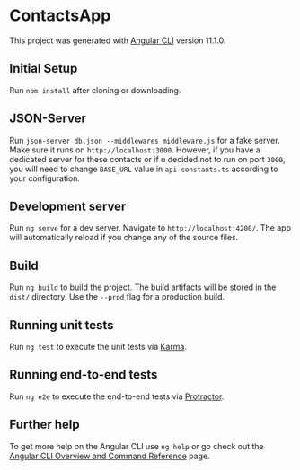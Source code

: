 # ContactsApp

This project was generated with [Angular CLI](https://github.com/angular/angular-cli) version 11.1.0.

## Initial Setup

Run `npm install` after cloning or downloading.

## JSON-Server

Run `json-server db.json --middlewares middleware.js` for a fake server. Make sure it runs on `http://localhost:3000`. However, if you have a dedicated server for these contacts or if u decided not to run on port `3000`, you will need to change `BASE_URL` value in `api-constants.ts` according to your configuration.

## Development server

Run `ng serve` for a dev server. Navigate to `http://localhost:4200/`. The app will automatically reload if you change any of the source files.

## Build

Run `ng build` to build the project. The build artifacts will be stored in the `dist/` directory. Use the `--prod` flag for a production build.

## Running unit tests

Run `ng test` to execute the unit tests via [Karma](https://karma-runner.github.io).

## Running end-to-end tests

Run `ng e2e` to execute the end-to-end tests via [Protractor](http://www.protractortest.org/).

## Further help

To get more help on the Angular CLI use `ng help` or go check out the [Angular CLI Overview and Command Reference](https://angular.io/cli) page.

